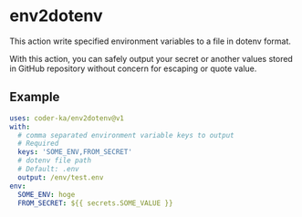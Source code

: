 # env2dotenv

This action write specified environment variables to a file in dotenv format.

With this action, you can safely output your secret or another values stored in
GitHub repository without concern for escaping or quote value.

## Example

```yml
uses: coder-ka/env2dotenv@v1
with:
  # comma separated environment variable keys to output
  # Required
  keys: 'SOME_ENV,FROM_SECRET'
  # dotenv file path
  # Default: .env
  output: /env/test.env
env:
  SOME_ENV: hoge
  FROM_SECRET: ${{ secrets.SOME_VALUE }}
```
